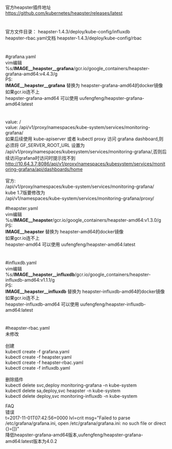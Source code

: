 #
官方heapster插件地址<br />
https://github.com/kubernetes/heapster/releases/latest<br />
#
官方文件目录： heapster-1.4.3/deploy/kube-config/influxdb<br />
heapster-rbac.yaml文档 heapster-1.4.3/deploy/kube-config/rbac<br />
#
#grafana.yaml<br />
vim编辑<br />
  %s/__IMAGE__heapster__grafana__/gcr.io\/google_containers\/heapster-grafana-amd64:v4.4.3/g<br />
PS:<br />
  __IMAGE__heapster__grafana__  替换为  heapster-grafana-amd64的docker镜像<br />
  如果gcr.io连不上<br />
  heapster-grafana-amd64  可以使用  uufengfeng\/heapster-grafana-amd64:latest<br />
#
value: /<br />
value: /api/v1/proxy/namespaces/kube-system/services/monitoring-grafana/<br />
如果后续使用 kube-apiserver 或者 kubectl proxy 访问 grafana dashboard,则必须将 GF_SERVER_ROOT_URL 设置为 /api/v1/proxy/namespaces/kubesystem/services/monitoring-grafana/,否则后续访问grafana时访问时提示找不到 http://10.64.3.7:8086/api/v1/proxy/namespaces/kubesystem/services/monitoring-grafana/api/dashboards/home<br />
<br />
官方:<br />
 /api/v1/proxy/namespaces/kube-system/services/monitoring-grafana/<br />
kube 1.7版要修改为<br />
 /api/v1/namespaces/kube-system/services/monitoring-grafana/proxy/<br />

#heapster.yaml<br />
vim编辑<br />
  %s/__IMAGE__heapster__/gcr.io\/google_containers\/heapster-amd64:v1.3.0/g<br />
PS:<br />
  __IMAGE__heapster__  替换为  heapster-amd64的docker镜像<br />
  如果gcr.io连不上<br />
  heapster-amd64  可以使用  uufengfeng\/heapster-amd64:latest<br />
#
#influxdb.yaml<br />
vim编辑<br />
  %s/__IMAGE__heapster__influxdb__/gcr.io\/google_containers\/heapster-influxdb-amd64:v1.1.1/g<br />
PS:<br />
  __IMAGE__heapster__influxdb__  替换为  heapster-influxdb-amd64的docker镜像<br />
  如果gcr.io连不上<br />
  heapster-influxdb-amd64  可以使用  uufengfeng\/heapster-influxdb-amd64:latest<br />
#
#heapster-rbac.yaml<br />
未修改<br />
<br />
创建<br />
kubectl create -f grafana.yaml<br />
kubectl create -f heapster.yaml<br />
kubectl create -f heapster-rbac.yaml<br />
kubectl create -f influxdb.yaml<br />
<br />
删除插件<br />
kubectl delete svc,deploy monitoring-grafana -n kube-system<br />
kubectl delete sa,deploy,svc heapster -n kube-system<br />
kubectl delete deploy,svc monitoring-influxdb -n kube-system<br />

FAQ<br />
错误<br />
t=2017-11-01T07:42:56+0000 lvl=crit msg="Failed to parse /etc/grafana/grafana.ini, open /etc/grafana/grafana.ini: no such file or direct {}=[])"<br />
降低heapster-grafana-amd64版本,uufengfeng/heapster-grafana-amd64:latest版本为4.0.2<br />
